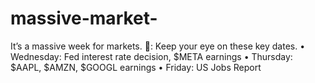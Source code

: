 # massive-market-
It’s a massive week for markets.   🚨: Keep your eye on these key dates.   • Wednesday: Fed interest rate decision, $META earnings  • Thursday: $AAPL, $AMZN, $GOOGL earnings   • Friday: US Jobs Report
